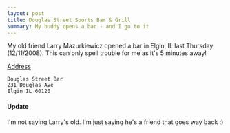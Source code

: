 ```yaml
---
layout: post
title: Douglas Street Sports Bar & Grill
summary: My buddy opens a bar - and I go to it
---
```


My old friend Larry Mazurkiewicz opened a bar in Elgin, IL last Thursday (12/11/2008). This can only spell trouble for me as it's 5 minutes away!

[Address](http://maps.google.com/maps?f=q&hl=en&geocode=&q=231+Douglas+Ave,+Elgin,+IL+60120&sll=42.03337,-88.236344&sspn=0.009371,0.015149&g=231+Douglas+Ave,+Elgin,+IL+60120&ie=UTF8&t=h&z=16&iwloc=addr)

    Douglas Street Bar
    231 Douglas Ave
    Elgin IL 60120

#### Update

I'm not saying Larry's old. I'm just saying he's a friend that goes way back :)
